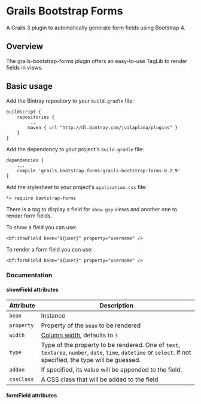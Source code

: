 # Grails Bootstrap Forms
A Grails 3 plugin to automatically generate form fields using Bootstrap 4.


## Overview
The grails-bootstrap-forms plugin offers an easy-to-use TagLib to render fields in views.

## Basic usage


Add the Bintray repository to your `build.gradle` file:

```
buildscript {
    repositories {
        ...
        maven { url "http://dl.bintray.com/jvilaplana/plugins" }
    }
}
```

Add the dependency to your project's `build.gradle` file:

```
dependencies {
    ...
    compile 'grails.bootstrap.forms:grails-bootstrap-forms:0.2.9'
}
```

Add the stylesheet to your project's `application.css` file:

```
*= require bootstrap-forms
```

There is a tag to display a field for `show.gsp` views and another one to render form fields.

To show a field you can use:

`<bf:showField bean="${user}" property="username" />`

To render a form field you can use:

`<bf:formField bean="${user}" property="username" />`


### Documentation

#### showField attributes

| Attribute | Description |
| --------- | ----------- |
| `bean` | Instance |
| `property` | Property of the `bean` to be rendered |
| `width` | [Column width](http://getbootstrap.com/docs/4.1/layout/grid/), defaults to `3` |
| `type` | Type of the property to be rendered. One of `text`, `textarea`, `number`, `date`, `time`, `datetime` or `select`. If not specified, the type will be guessed.
| `addon` | If specified, its value will be appended to the field. |
| `cssClass` | A CSS class that will be added to the field |


#### formField attributes
